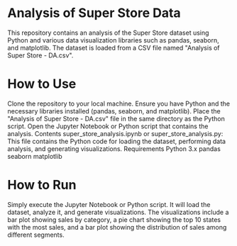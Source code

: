 # Analysis of Super Store Data
This repository contains an analysis of the Super Store dataset using Python and various data visualization libraries such as pandas, seaborn, and matplotlib. The dataset is loaded from a CSV file named "Analysis of Super Store - DA.csv".

# How to Use
Clone the repository to your local machine.
Ensure you have Python and the necessary libraries installed (pandas, seaborn, and matplotlib).
Place the "Analysis of Super Store - DA.csv" file in the same directory as the Python script.
Open the Jupyter Notebook or Python script that contains the analysis.
Contents
super_store_analysis.ipynb or super_store_analysis.py: This file contains the Python code for loading the dataset, performing data analysis, and generating visualizations.
Requirements
Python 3.x
pandas
seaborn
matplotlib

# How to Run
Simply execute the Jupyter Notebook or Python script. It will load the dataset, analyze it, and generate visualizations. The visualizations include a bar plot showing sales by category, a pie chart showing the top 10 states with the most sales, and a bar plot showing the distribution of sales among different segments.
